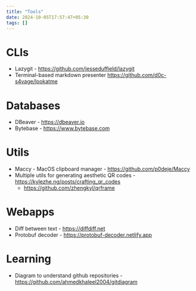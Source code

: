 ```yaml
---
title: "Tools"
date: 2024-10-05T17:57:47+05:30
tags: []
---
```


# CLIs

- Lazygit - https://github.com/jesseduffield/lazygit
- Terminal-based markdown presenter https://github.com/d0c-s4vage/lookatme

# Databases

- DBeaver - https://dbeaver.io
- Bytebase - https://www.bytebase.com

# Utils

- Maccy - MacOS clipboard manager - https://github.com/p0deje/Maccy
- Multiple utils for generating aesthetic QR codes - https://kylezhe.ng/posts/crafting_qr_codes
  - https://github.com/zhengkyl/qrframe

# Webapps

- Diff between text - https://diffdiff.net
- Protobuf decoder - https://protobuf-decoder.netlify.app

# Learning

- Diagram to understand github repositories - https://github.com/ahmedkhaleel2004/gitdiagram
